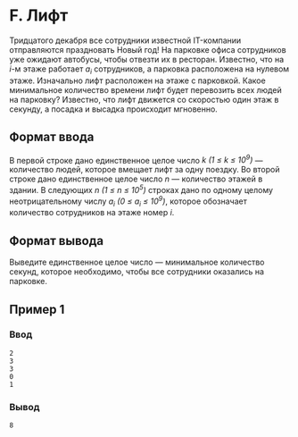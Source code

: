 # F. Лифт

Тридцатого декабря все сотрудники известной IT-компании отправляются праздновать Новый год! На парковке офиса
сотрудников уже ожидают автобусы, чтобы отвезти их в ресторан. Известно, что на _i_-м этаже работает _a<sub>i</sub>_
сотрудников, а парковка расположена на нулевом этаже. Изначально лифт расположен на этаже с парковкой. Какое минимальное
количество времени лифт будет перевозить всех людей на парковку? Известно, что лифт движется со скоростью один этаж в
секунду, а посадка и высадка происходит мгновенно.

## Формат ввода

В первой строке дано единственное целое число
_k (1 ≤ k ≤ 10<sup>9</sup>)_ — количество людей, которое вмещает лифт за одну поездку. Во второй строке дано
единственное целое число _n_ — количество этажей в здании. В следующих _n (1 ≤ n ≤ 10<sup>5</sup>)_
строках дано по одному целому неотрицательному числу _a<sub>i</sub> (0 ≤ a<sub>i</sub> ≤ 10<sup>9</sup>)_,
которое обозначает количество сотрудников на этаже номер _i_.

## Формат вывода

Выведите единственное целое число — минимальное количество секунд, которое необходимо, чтобы все сотрудники оказались на
парковке.

## Пример 1

### Ввод

    2
    3
    3
    0
    1

### Вывод

    8
